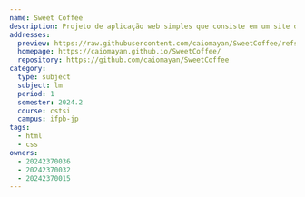 ```yaml
---
name: Sweet Coffee
description: Projeto de aplicação web simples que consiste em um site de cafeteria denominado "Sweet Coffee", no qual é apresentado o portifólio do estabelecimento.
addresses:
  preview: https://raw.githubusercontent.com/caiomayan/SweetCoffee/refs/heads/main/img/sweet-coffee-preview.jpg
  homepage: https://caiomayan.github.io/SweetCoffee/
  repository: https://github.com/caiomayan/SweetCoffee
category:
  type: subject
  subject: lm
  period: 1
  semester: 2024.2
  course: cstsi
  campus: ifpb-jp
tags:
  - html
  - css
owners:
  - 20242370036
  - 20242370032
  - 20242370015
---
```

